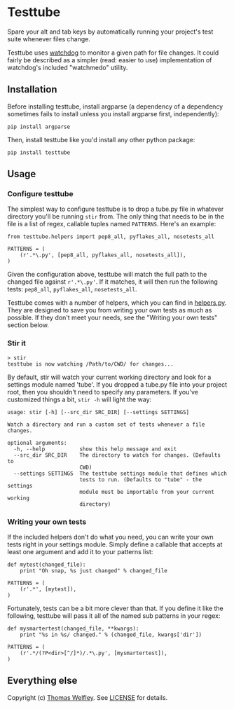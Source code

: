 # Testtube

Spare your alt and tab keys by automatically running your project's test suite
whenever files change.

Testtube uses [watchdog](https://github.com/gorakhargosh/watchdog/) to monitor
a given path for file changes. It could fairly be described as a simpler
(read: easier to use) implementation of watchdog's included "watchmedo"
utility.


## Installation


Before installing testtube, install argparse (a dependency of a dependency
sometimes fails to install unless you install argparse first, independently):

    pip install argparse

Then, install testtube like you'd install any other python package:

    pip install testtube


## Usage


### Configure testtube

The simplest way to configure testtube is to drop a tube.py file in whatever
directory you'll be running `stir` from. The only thing that needs to be
in the file is a list of regex, callable tuples named `PATTERNS`.
Here's an example:

    from testtube.helpers import pep8_all, pyflakes_all, nosetests_all

    PATTERNS = (
        (r'.*\.py', [pep8_all, pyflakes_all, nosetests_all]),
    )

Given the configuration above, testtube will match the full path to the
changed file against `r'.*\.py'`. If it matches, it will then run the
following tests: `pep8_all`, `pyflakes_all`, `nosetests_all`.

Testtube comes with a number of helpers, which you can find in
[helpers.py](https://github.com/thomasw/testtube/blob/master/testtube/helpers.py).
They are designed to save you from writing your own tests as much
as possible. If they don't meet your needs, see the "Writing your own tests"
section below.


### Stir it

    > stir
    testtube is now watching /Path/to/CWD/ for changes...

By default, stir will watch your current working directory and look for a
settings module named 'tube'. If you dropped a tube.py file into your project
root, then you shouldn't need to specify any parameters. If you've customized
things a bit, `stir -h` will light the way:

    usage: stir [-h] [--src_dir SRC_DIR] [--settings SETTINGS]

    Watch a directory and run a custom set of tests whenever a file changes.

    optional arguments:
      -h, --help           show this help message and exit
      --src_dir SRC_DIR    The directory to watch for changes. (Defaults to
                           CWD)
      --settings SETTINGS  The testtube settings module that defines which 
                           tests to run. (Defaults to "tube" - the settings
                           module must be importable from your current working
                           directory)


### Writing your own tests
If the included helpers don't do what you need, you can write your own tests
right in your settings module. Simply define a callable that accepts at least
one argument and add it to your patterns list:

    def mytest(changed_file):
        print "Oh snap, %s just changed" % changed_file
    
    PATTERNS = (
        (r'.*', [mytest]),
    )

Fortunately, tests can be a bit more clever than that. If you define it like
the following, testtube will pass it all of the named sub patterns in your
regex:

    def mysmartertest(changed_file, **kwargs):
        print "%s in %s/ changed." % (changed_file, kwargs['dir'])
    
    PATTERNS = (
        (r'.*/(?P<dir>[^/]*)/.*\.py', [mysmartertest]),
    )
    


## Everything else

Copyright (c) [Thomas Welfley](http://welfley.me). See
[LICENSE](https://github.com/thomasw/testtube/blob/master/LICENSE) for
details.
